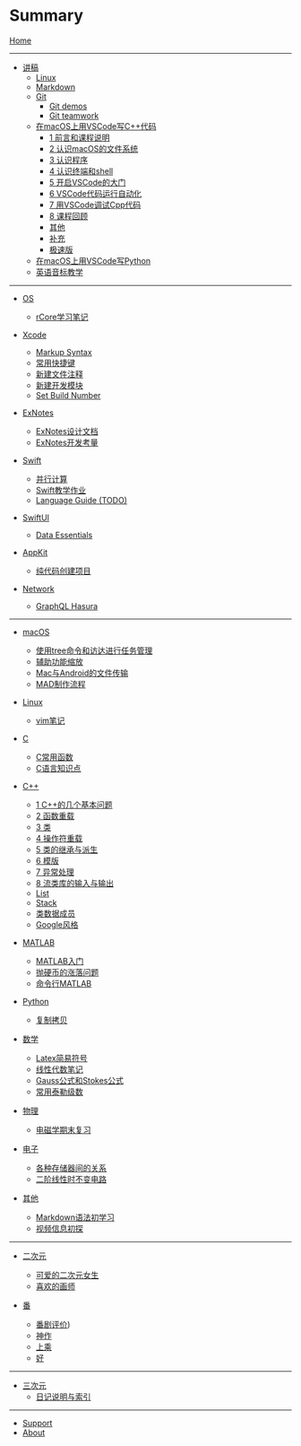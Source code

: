 # Summary

[Home](SITE/foreword/site_info.md)

---

- [讲稿]()
    - [Linux](LECTURE/linux/linux.md)
    - [Markdown](LECTURE/markdown/markdown.md)
    - [Git](LECTURE/git/git.md)
        - [Git demos](LECTURE/git/git-demos.md)
        - [Git teamwork](LECTURE/git/git-teamwork.md)
    - [在macOS上用VSCode写C++代码](LECTURE/vscode_cpp_macos/0_about.md)
        - [1 前言和课程说明](LECTURE/vscode_cpp_macos/1_前言和课程说明.md)
        - [2 认识macOS的文件系统](LECTURE/vscode_cpp_macos/2_认识macOS的文件系统.md)
        - [3 认识程序](LECTURE/vscode_cpp_macos/3_认识程序.md)
        - [4 认识终端和shell](LECTURE/vscode_cpp_macos/4_认识终端和shell.md)
        - [5 开启VSCode的大门](LECTURE/vscode_cpp_macos/5_开启VSCode的大门.md)
        - [6 VSCode代码运行自动化](LECTURE/vscode_cpp_macos/6_VSCode代码运行自动化.md)
        - [7 用VSCode调试Cpp代码](LECTURE/vscode_cpp_macos/7_用VSCode调试Cpp代码.md)
        - [8 课程回顾](LECTURE/vscode_cpp_macos/8_课程回顾.md)
        - [其他](LECTURE/vscode_cpp_macos/9_others.md)
        - [补充](LECTURE/vscode_cpp_macos/11_补充.md)
        - [极速版](LECTURE/vscode_cpp_macos/10_极速版.md)
    - [在macOS上用VSCode写Python](LECTURE/vscode_python_macos/0_main.md)
    - [英语音标教学](LECTURE/english/phonetic-symbol.md)

---

- [OS]()
    - [rCore学习笔记](BLOG/OS/rcore-learning.md)

- [Xcode]()
    - [Markup Syntax](DEV/Xcode/markup.md)
    - [常用快捷键](DEV/Xcode/shortcuts.md)
    - [新建文件注释](DEV/Xcode/file-header.md)
    - [新建开发模块](DEV/Xcode/scheme-dev.md)
    - [Set Build Number](DEV/Xcode/set-build-number.md)

- [ExNotes]()
    - [ExNotes设计文档](DEV/ExNotes/exnotes-doc.md)
    - [ExNotes开发考量](DEV/ExNotes/learning.md)

- [Swift]()
    - [并行计算](DEV/Swift/parallel.md)
    - [Swift教学作业](DEV/Swift/hw.md)
    - [Language Guide (TODO)](DEV/Swift/guide.md)

- [SwiftUI]()
    - [Data Essentials](DEV/SwiftUI/data-essentials.md)

- [AppKit]()
    - [纯代码创建项目](DEV/AppKit/programmatically.md)

- [Network]()
    - [GraphQL Hasura](DEV/network/graphql.md)

---

- [macOS]()
    - [使用tree命令和访达进行任务管理](BLOG/macOS/tree.md)
    - [辅助功能缩放](BLOG/macOS/zoom.md)
    - [Mac与Android的文件传输](LECTURE/sharing_mac_android/0_main.md)
    - [MAD制作流程](BLOG/macOS/mad.md)

- [Linux]()
    - [vim笔记](BLOG/Linux/vim.md)

- [C]()
    - [C常用函数](BLOG/C/final.md)
    - [C语言知识点](BLOG/C/review.md)

- [C++]()
    - [1 C++的几个基本问题](BLOG/Cpp/1.md)
    - [2 函数重载](BLOG/Cpp/2.md)
    - [3 类](BLOG/Cpp/3.md)
    - [4 操作符重载](BLOG/Cpp/4.md)
    - [5 类的继承与派生](BLOG/Cpp/5.md)
    - [6 模版](BLOG/Cpp/6.md)
    - [7 异常处理](BLOG/Cpp/7.md)
    - [8 流类库的输入与输出](BLOG/Cpp/8.md)
    - [List](BLOG/Cpp/List.md)
    - [Stack](BLOG/Cpp/Stack.md)
    - [类数据成员](BLOG/Cpp/class-properties.md)
    - [Google风格](BLOG/Cpp/google-format.md)

- [MATLAB]()
    - [MATLAB入门](BLOG/MATLAB/tour.md)
    - [抛硬币的涨落问题](BLOG/MATLAB/coin.md)
    - [命令行MATLAB](BLOG/MATLAB/terminal-matlab.md)

- [Python]()
    - [复制拷贝](BLOG/Python/copy.md)

- [数学]()
    - [Latex简易符号](BLOG/markdown/latex.md)
    - [线性代数笔记](BLOG/math/linear.md)
    - [Gauss公式和Stokes公式](BLOG/math/guass-stokes.md)
    - [常用泰勒级数](BLOG/math/taylor.md)

- [物理]()
    - [电磁学期末复习](BLOG/physics/electromagnetics.md)

- [电子]()
    - [各种存储器间的关系](BLOG/EE/storage.md)
    - [二阶线性时不变电路](BLOG/EE/rlc.md)

- [其他]()
    - [Markdown语法初学习](BLOG/markdown/grammars.md)
    - [视频信息初探](BLOG/video/info.md)

---

- [二次元]()
    - [可爱的二次元女生](NIJIGENN/nijigenn_kawaii.md)
    - [喜欢的画师](NIJIGENN/sukina_ekaki.md)

- [番]()
    - [番剧评价](ANIME/anime_rating.md))
    - [神作](ANIME/anime_rating_extraordinary.md)
    - [上乘](ANIME/anime_rating_great.md)
    - [好](ANIME/anime_rating_good.md)

---

- [三次元]()
    - [日记说明与索引](ARTICLES/diary_index.md)

---

- [Support](SITE/postscript/support.md)
- [About](SITE/postscript/site_build.md)
